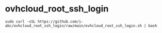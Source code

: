 # ovhcloud_root_ssh_login

```
sudo curl -sSL https://github.com/i-abc/ovhcloud_root_ssh_login/raw/main/ovhcloud_root_ssh_login.sh | bash
```